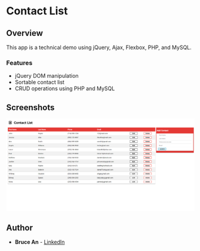 # Contact List

## Overview

This app is a technical demo using jQuery, Ajax, Flexbox, PHP, and MySQL. 

### Features

* jQuery DOM manipulation
* Sortable contact list
* CRUD operations using PHP and MySQL

## Screenshots
![alt text](https://github.com/brucean52/contact_list/blob/master/assets/screenshot/contact_list.png "Screenshot")

## Author

* **Bruce An** - [LinkedIn](https://www.linkedin.com/in/bruce-lok-an-b8528732/)